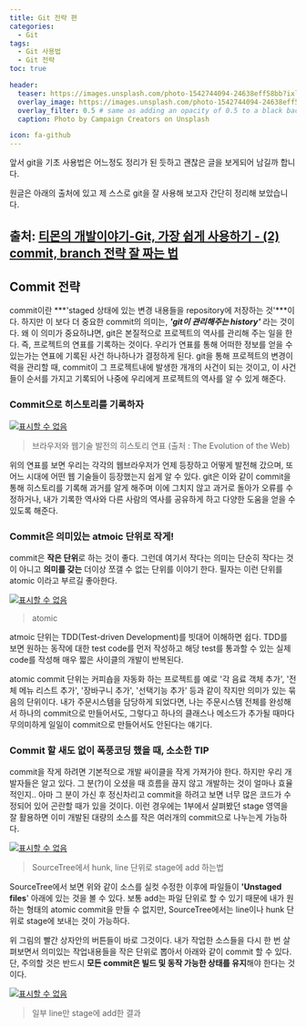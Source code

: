 ```yaml
---
title: Git 전략 편
categories: 
  - Git
tags: 
  - Git 사용법
  - Git 전략
toc: true

header:
  teaser: https://images.unsplash.com/photo-1542744094-24638eff58bb?ixlib=rb-1.2.1&ixid=eyJhcHBfaWQiOjEyMDd9&auto=format&fit=crop&w=256&q=40
  overlay_image: https://images.unsplash.com/photo-1542744094-24638eff58bb?ixlib=rb-1.2.1&ixid=eyJhcHBfaWQiOjEyMDd9&auto=format&fit=crop&w=1024&q=80
  overlay_filter: 0.5 # same as adding an opacity of 0.5 to a black background
  caption: Photo by Campaign Creators on Unsplash

icon: fa-github
---
```


앞서 git을 기초 사용법은 어느정도 정리가 된 듯하고 괜찮은 글을 보게되어 남길까 합니다.

원글은 아래의 출처에 있고 제 스스로 git을 잘 사용해 보고자 간단히 정리해 보았습니다.

출처: [티몬의 개발이야기-Git, 가장 쉽게 사용하기 - (2) commit, branch 전략 잘 짜는 법](http://blog.naver.com/tmondev/220763012361)
---

## Commit 전략

commit이란 ***'staged 상태에 있는 변경 내용들을 repository에 저장하는 것'***이다. 하지만 이 보다 더 중요한 commit의 의미는,  ***'git이 관리해주는 history'*** 라는 것이다. 왜 이 의미가 중요하냐면, git은 본질적으로 프로젝트의 역사를 관리해 주는 일을 한다. 즉, 프로젝트의 연표를 기록하는 것이다. 우리가 연표를 통해 어떠한 정보를 얻을 수 있는가는 연표에 기록된 사건 하나하나가 결정하게 된다. git을 통해 프로젝트의 변경이력을 관리할 때, commit이 그 프로젝트내에 발생한 개개의 사건이 되는 것이고, 이 사건들이 순서를 가지고 기록되어 나중에 우리에게 프로젝트의 역사를 알 수 있게 해준다.
  
### Commit으로 히스토리를 기록하자

[![표시할 수 없음](http://postfiles1.naver.net/20160716_128/tmondev_1468637382464xhhKA_PNG/%BA%EA%B6%F3%BF%EC%C0%FA%BF%CD_%C0%A5%B1%E2%BC%FA_%B9%DF%C0%FC%C0%C7_%C8%F7%BD%BA%C5%E4%B8%AE_%BF%AC%C7%A5.png?type=w773)](http://blog.naver.com/PostView.nhn?blogId=tmondev&logNo=220763012361#)

> 브라우저와 웹기술 발전의 히스토리 연표 (출처 : The Evolution of the Web)

위의 연표를 보면 우리는 각각의 웹브라우저가 언제 등장하고 어떻게 발전해 갔으며, 또 어느 시대에 어떤 웹 기술들이 등장했는지 쉽게 알 수 있다. git은 이와 같이 commit을 통해 히스토리를 기록해 과거를 알게 해주며 이에 그치지 않고 과거로 돌아가 오류를 수정하거나, 내가 기록한 역사와 다른 사람의 역사를 공유하게 하고 다양한 도움을 얻을 수 있도록 해준다.  

### Commit은 의미있는 atmoic 단위로 작게!

commit은  **작은 단위**로 하는 것이 좋다. 그런데 여기서 작다는 의미는 단순히 작다는 것이 아니고  **의미를 갖는**  더이상 쪼갤 수 없는 단위를 이야기 한다. 필자는 이런 단위를 atomic 이라고 부르길 좋아한다.

[![표시할 수 없음](http://postfiles7.naver.net/20160716_294/tmondev_1468637398937yypY5_PNG/atomic.png?type=w773)](http://blog.naver.com/PostView.nhn?blogId=tmondev&logNo=220763012361#)

> atomic

atmoic 단위는 TDD(Test-driven Development)를 빗대어 이해하면 쉽다. TDD를 보면 원하는 동작에 대한 test code를 먼저 작성하고 해당 test를 통과할 수 있는 실제 code를 작성해 매우 짧은 사이클의 개발이 반복된다.

atomic commit 단위는 커피숍을 자동화 하는 프로젝트를 예로 '각 음료 객체 추가', '전체 메뉴 리스트 추가', '장바구니 추가', '선택기능 추가' 등과 같이 작지만 의미가 있는 묶음의 단위이다. 내가 주문시스템을 담당하게 되었다면, 나는 주문시스템 전체를 완성해서 하나의 commit으로 만들어서도, 그렇다고 하나의 클래스나 메소드가 추가될 때마다 무의미하게 일일이 commit으로 만들어서도 안된다는 얘기다.
  

### Commit 할 새도 없이 폭풍코딩 했을 때, 소소한 TIP

commit을 작게 하려면 기본적으로 개발 싸이클을 작게 가져가야 한다. 하지만 우리 개발자들은 알고 있다. 그 분(?)이 오셨을 때 흐름을 끊지 않고 개발하는 것이 얼마나 효율적인지.. 아마 그 분이 가신 후 정신차리고 commit을 하려고 보면 너무 많은 코드가 수정되어 있어 곤란할 때가 있을 것이다. 이런 경우에는 1부에서 살펴봤던 stage 영역을 잘 활용하면 이미 개발된 대량의 소스를 작은 여러개의 commit으로 나누는게 가능하다.

[![표시할 수 없음](http://postfiles16.naver.net/20160716_271/tmondev_1468637416547usrXU_PNG/Sourcetree%BF%A1%BC%AD_hunk_line_%B4%DC%C0%A7%B7%CE_stage%BF%A1_add_%C7%CF%B4%C2%B9%FD.png?type=w773)](http://blog.naver.com/PostView.nhn?blogId=tmondev&logNo=220763012361#)

> SourceTree에서 hunk, line 단위로 stage에 add 하는법

SourceTree에서 보면 위와 같이 소스를 실컷 수정한 이후에 파일들이  **'Unstaged files**' 아래에 있는 것을 볼 수 있다. 보통 add는 파일 단위로 할 수 있기 때문에 내가 원하는 형태의 atomic commit을 만들 수 없지만, SourceTree에서는 line이나 hunk 단위로 stage에 보내는 것이 가능하다.

위 그림의 빨간 상자안의 버튼들이 바로 그것이다. 내가 작업한 소스들을 다시 한 번 살펴보면서 의미있는 작업내용들을 작은 단위로 뽑아서 아래와 같이 commit 할 수 있다. 단, 주의할 것은 반드시  **모든 commit은 빌드 및 동작 가능한 상태를 유지**해야 한다는 것이다.  

[![표시할 수 없음](http://postfiles4.naver.net/20160716_243/tmondev_1468637424538yXFJ2_PNG/%C0%CF%BA%CE_line%B8%B8_stage%BF%A1_add%C7%D1_%B0%E1%B0%FA.png?type=w773)](http://blog.naver.com/PostView.nhn?blogId=tmondev&logNo=220763012361#)

> 일부 line만 stage에 add한 결과

